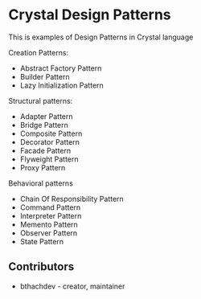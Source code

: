 Crystal Design Patterns
===========
This is examples of Design Patterns in Crystal language

Creation Patterns:
- Abstract Factory Pattern  
- Builder Pattern  
- Lazy Initialization Pattern  
  
Structural patterns:
- Adapter Pattern  
- Bridge Pattern  
- Composite Pattern  
- Decorator Pattern  
- Facade Pattern  
- Flyweight Pattern  
- Proxy Pattern  

Behavioral patterns
- Chain Of Responsibility Pattern  
- Command Pattern  
- Interpreter Pattern  
- Memento Pattern  
- Observer Pattern  
- State Pattern  


## Contributors

- bthachdev - creator, maintainer
